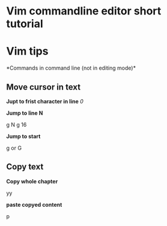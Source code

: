 # Vim commandline editor short tutorial

<h1>Vim tips</h1>
*Commands in command line (not in editing mode)*

<h2>Move cursor in text</h2>

**Jupt to frist character in line**
<em>0</em>

**Jump to line N**

g N
g 16

**Jump to start**

g
or 
G


<h2> Copy text </h2>


**Copy whole chapter**  

yy

**paste copyed content**

p 






